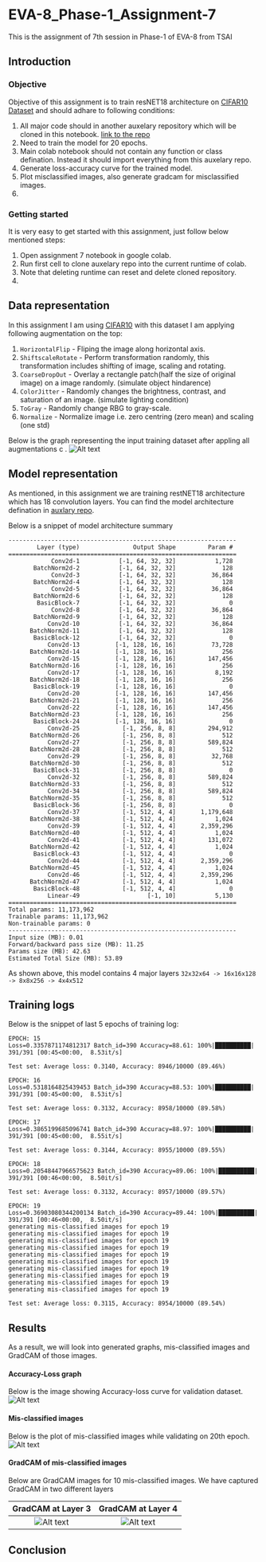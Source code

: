 # EVA-8_Phase-1_Assignment-7
This is the assignment of 7th session in Phase-1 of EVA-8 from TSAI

## Introduction

### Objective
Objective of this assignment is to train resNET18 architecture on [CIFAR10 Dataset](http://yann.lecun.com/exdb/mnist/) and should adhare to following conditions:
1. All major code should in another auxelary repository which will be cloned in this notebook. [link to the repo](https://github.com/devdastl/eva8_source)
2. Need to train the model for 20 epochs.
3. Main colab notebook should not contain any function or class defination. Instead it should import everything from this auxelary repo.
4. Generate loss-accuracy curve for the trained model.
5. Plot misclassified images, also generate gradcam for misclassified images.
6. 
### Getting started
It is very easy to get started with this assignment, just follow below mentioned steps:
1. Open assignment 7 notebook in google colab.
2. Run first cell to clone auxelary repo into the current runtime of colab.
3. Note that deleting runtime can reset and delete cloned repository.
4. 
## Data representation
In this assignment I am using [CIFAR10](https://www.cs.toronto.edu/~kriz/cifar.html) with this dataset I am applying following augmentation on the top:
1. `HorizontalFlip` - Fliping the image along horizontal axis.
2. `ShiftscaleRotate` - Perform transformation randomly, this transformation includes shifting of image, scaling and rotating.
3. `CoarseDropOut` - Overlay a rectangle patch(half the size of original image) on a image randomly. (simulate object hindarence)
4. `ColorJitter` - Randomly changes the brightness, contrast, and saturation of an image. (simulate lighting condition)
5. `ToGray` - Randomly change RBG to gray-scale. 
6. `Normalize` - Normalize image i.e. zero centring (zero mean) and scaling (one std)

Below is the graph representing the input training dataset after appling all augmentations c .
![Alt text](report/data_6.JPG?raw=true "model architecture")

## Model representation
As mentioned, in this assignment we are training restNET18 architecture which has 18 convolution layers. You can find the model architecture defination in [auxlary repo](https://github.com/devdastl/eva8_source/blob/main/models/resnet.py).

Below is a snippet of model architecture summary
```
----------------------------------------------------------------
        Layer (type)               Output Shape         Param #
================================================================
            Conv2d-1           [-1, 64, 32, 32]           1,728
       BatchNorm2d-2           [-1, 64, 32, 32]             128
            Conv2d-3           [-1, 64, 32, 32]          36,864
       BatchNorm2d-4           [-1, 64, 32, 32]             128
            Conv2d-5           [-1, 64, 32, 32]          36,864
       BatchNorm2d-6           [-1, 64, 32, 32]             128
        BasicBlock-7           [-1, 64, 32, 32]               0
            Conv2d-8           [-1, 64, 32, 32]          36,864
       BatchNorm2d-9           [-1, 64, 32, 32]             128
           Conv2d-10           [-1, 64, 32, 32]          36,864
      BatchNorm2d-11           [-1, 64, 32, 32]             128
       BasicBlock-12           [-1, 64, 32, 32]               0
           Conv2d-13          [-1, 128, 16, 16]          73,728
      BatchNorm2d-14          [-1, 128, 16, 16]             256
           Conv2d-15          [-1, 128, 16, 16]         147,456
      BatchNorm2d-16          [-1, 128, 16, 16]             256
           Conv2d-17          [-1, 128, 16, 16]           8,192
      BatchNorm2d-18          [-1, 128, 16, 16]             256
       BasicBlock-19          [-1, 128, 16, 16]               0
           Conv2d-20          [-1, 128, 16, 16]         147,456
      BatchNorm2d-21          [-1, 128, 16, 16]             256
           Conv2d-22          [-1, 128, 16, 16]         147,456
      BatchNorm2d-23          [-1, 128, 16, 16]             256
       BasicBlock-24          [-1, 128, 16, 16]               0
           Conv2d-25            [-1, 256, 8, 8]         294,912
      BatchNorm2d-26            [-1, 256, 8, 8]             512
           Conv2d-27            [-1, 256, 8, 8]         589,824
      BatchNorm2d-28            [-1, 256, 8, 8]             512
           Conv2d-29            [-1, 256, 8, 8]          32,768
      BatchNorm2d-30            [-1, 256, 8, 8]             512
       BasicBlock-31            [-1, 256, 8, 8]               0
           Conv2d-32            [-1, 256, 8, 8]         589,824
      BatchNorm2d-33            [-1, 256, 8, 8]             512
           Conv2d-34            [-1, 256, 8, 8]         589,824
      BatchNorm2d-35            [-1, 256, 8, 8]             512
       BasicBlock-36            [-1, 256, 8, 8]               0
           Conv2d-37            [-1, 512, 4, 4]       1,179,648
      BatchNorm2d-38            [-1, 512, 4, 4]           1,024
           Conv2d-39            [-1, 512, 4, 4]       2,359,296
      BatchNorm2d-40            [-1, 512, 4, 4]           1,024
           Conv2d-41            [-1, 512, 4, 4]         131,072
      BatchNorm2d-42            [-1, 512, 4, 4]           1,024
       BasicBlock-43            [-1, 512, 4, 4]               0
           Conv2d-44            [-1, 512, 4, 4]       2,359,296
      BatchNorm2d-45            [-1, 512, 4, 4]           1,024
           Conv2d-46            [-1, 512, 4, 4]       2,359,296
      BatchNorm2d-47            [-1, 512, 4, 4]           1,024
       BasicBlock-48            [-1, 512, 4, 4]               0
           Linear-49                   [-1, 10]           5,130
================================================================
Total params: 11,173,962
Trainable params: 11,173,962
Non-trainable params: 0
----------------------------------------------------------------
Input size (MB): 0.01
Forward/backward pass size (MB): 11.25
Params size (MB): 42.63
Estimated Total Size (MB): 53.89
```

As shown above, this model contains 4 major layers `32x32x64 -> 16x16x128 -> 8x8x256 -> 4x4x512`

## Training logs
Below is the snippet of last 5 epochs of training log:
```
EPOCH: 15
Loss=0.3357871174812317 Batch_id=390 Accuracy=88.61: 100%|██████████| 391/391 [00:45<00:00,  8.53it/s]

Test set: Average loss: 0.3140, Accuracy: 8946/10000 (89.46%)

EPOCH: 16
Loss=0.5318164825439453 Batch_id=390 Accuracy=88.53: 100%|██████████| 391/391 [00:45<00:00,  8.53it/s]

Test set: Average loss: 0.3132, Accuracy: 8958/10000 (89.58%)

EPOCH: 17
Loss=0.3865199685096741 Batch_id=390 Accuracy=88.97: 100%|██████████| 391/391 [00:45<00:00,  8.55it/s]

Test set: Average loss: 0.3144, Accuracy: 8955/10000 (89.55%)

EPOCH: 18
Loss=0.20548447966575623 Batch_id=390 Accuracy=89.06: 100%|██████████| 391/391 [00:46<00:00,  8.50it/s]

Test set: Average loss: 0.3132, Accuracy: 8957/10000 (89.57%)

EPOCH: 19
Loss=0.36903080344200134 Batch_id=390 Accuracy=89.44: 100%|██████████| 391/391 [00:46<00:00,  8.50it/s]
generating mis-classified images for epoch 19
generating mis-classified images for epoch 19
generating mis-classified images for epoch 19
generating mis-classified images for epoch 19
generating mis-classified images for epoch 19
generating mis-classified images for epoch 19
generating mis-classified images for epoch 19
generating mis-classified images for epoch 19
generating mis-classified images for epoch 19
generating mis-classified images for epoch 19

Test set: Average loss: 0.3115, Accuracy: 8954/10000 (89.54%)
```
## Results
As a result, we will look into generated graphs, mis-classified images and GradCAM of those images.

#### Accuracy-Loss graph
Below is the image showing Accuracy-loss curve for validation dataset.
![Alt text](report/graph.png?raw=true "model architecture")

#### Mis-classified images
Below is the plot of mis-classified images while validating on 20th epoch.
![Alt text](report/misclassified.png?raw=true "model architecture")

#### GradCAM of mis-classified images
Below are GradCAM images for 10 mis-classified images. We have captured GradCAM in two different layers

GradCAM at Layer 3                                   | GradCAM at Layer 4
:---------------------------------------------------:|:--------------------------------------------------:
![Alt text](report/misclass_grad_3.png?raw=true "")  | ![Alt text](report/misclass_grad_4.png?raw=true "")

## Conclusion


